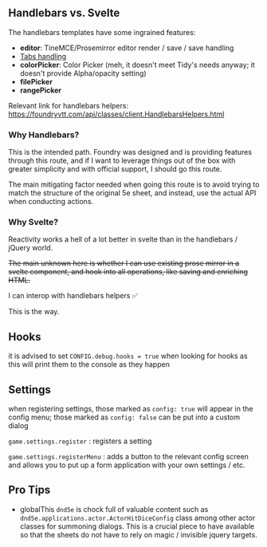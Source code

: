 ## Handlebars vs. Svelte 

The handlebars templates have some ingrained features:
- **editor**: TineMCE/Prosemirror editor render / save / save handling
- [Tabs handling](https://foundryvtt.wiki/en/development/guides/Tabs-and-Templates/Tabs-FormApplication)
- **colorPicker**: Color Picker (meh, it doesn't meet Tidy's needs anyway; it doesn't provide Alpha/opacity setting)
- **filePicker**
- **rangePicker**

Relevant link for handlebars helpers: https://foundryvtt.com/api/classes/client.HandlebarsHelpers.html


### Why Handlebars?

This is the intended path. Foundry was designed and is providing features through this route, and if I want to leverage things out of the box with greater simplicity and with official support, I should go this route.

The main mitigating factor needed when going this route is to avoid trying to match the structure of the original 5e sheet, and instead, use the actual API when conducting actions.


### Why Svelte?

Reactivity works a hell of a lot better in svelte than in the handlebars / jQuery world.

~~The main unknown here is whether I can use existing prose mirror in a svelte component, and hook into all operations, like saving and enriching HTML.~~

I can interop with handlebars helpers ✅

This is the way.


## Hooks

it is advised to set `CONFIG.debug.hooks = true` when looking for hooks as this will print them to the console as they happen


## Settings

when registering settings, those marked as `config: true` will appear in the config menu; those marked as `config: false` can be put into a custom dialog

`game.settings.register` : registers a setting

`game.settings.registerMenu` : adds a button to the relevant config screen and allows you to put up a form application with your own settings / etc.


## Pro Tips

- globalThis `dnd5e` is chock full of valuable content such as `dnd5e.applications.actor.ActorHitDiceConfig` class among other actor classes for summoning dialogs. This is a crucial piece to have available so that the sheets do not have to rely on magic / invisible jquery targets.